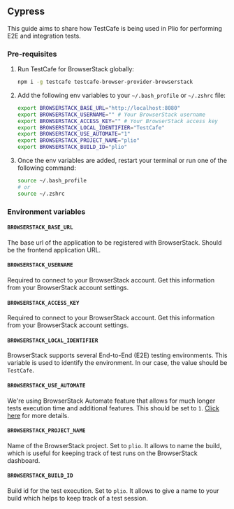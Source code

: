 ## Cypress
This guide aims to share how TestCafe is being used in Plio for performing E2E and integration tests.

### Pre-requisites
1. Run TestCafe for BrowserStack globally:
    ```sh
    npm i -g testcafe testcafe-browser-provider-browserstack
    ```

2. Add the following env variables to your `~/.bash_profile` or `~/.zshrc` file:
    ```sh
    export BROWSERSTACK_BASE_URL="http://localhost:8080"
    export BROWSERSTACK_USERNAME="" # Your BrowserStack username
    export BROWSERSTACK_ACCESS_KEY="" # Your BrowserStack access key
    export BROWSERSTACK_LOCAL_IDENTIFIER="TestCafe"
    export BROWSERSTACK_USE_AUTOMATE="1"
    export BROWSERSTACK_PROJECT_NAME="plio"
    export BROWSERSTACK_BUILD_ID="plio"
    ```

3. Once the env variables are added, restart your terminal or run one of the following command:
    ```sh
    source ~/.bash_profile
    # or
    source ~/.zshrc
    ```


### Environment variables
#### `BROWSERSTACK_BASE_URL`
The base url of the application to be registered with BrowserStack. Should be the frontend application URL.

#### `BROWSERSTACK_USERNAME`
Required to connect to your BrowserStack account. Get this information from your BrowserStack account settings.

#### `BROWSERSTACK_ACCESS_KEY`
Required to connect to your BrowserStack account. Get this information from your BrowserStack account settings.

#### `BROWSERSTACK_LOCAL_IDENTIFIER`
BrowserStack supports several End-to-End (E2E) testing environments. This variable is used to identify the environment. In our case, the value should be `TestCafe`.

#### `BROWSERSTACK_USE_AUTOMATE`
We're using BrowserStack Automate feature that allows for much longer tests execution time and additional features. This should be set to `1`.
[Click here](https://www.browserstack.com/docs/automate/selenium/getting-started/nodejs/testcafe#executing-tests-on-browserstack) for more details.

#### `BROWSERSTACK_PROJECT_NAME`
Name of the BrowserStack project. Set to `plio`. It allows to name the build, which is useful for keeping track of test runs on the BrowserStack dashboard.

#### `BROWSERSTACK_BUILD_ID`
Build id for the test execution. Set to `plio`. It allows to give a name to your build which helps to keep track of a test session.
